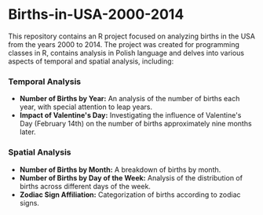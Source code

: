 # Births-in-USA-2000-2014
This repository contains an R project focused on analyzing births in the USA from the years 2000 to 2014. The project was created for programming classes in R, contains analysis in Polish language and delves into various aspects of temporal and spatial analysis, including:

<h3>Temporal Analysis</h3>
<ul>
<li><b>Number of Births by Year:</b> An analysis of the number of births each year, with special attention to leap years.</li>
<li><b>Impact of Valentine's Day:</b> Investigating the influence of Valentine's Day (February 14th) on the number of births approximately nine months later.</li>
</ul>
<h3>Spatial Analysis</h3>
<ul>
<li><b>Number of Births by Month:</b> A breakdown of births by month.</li>
<li><b>Number of Births by Day of the Week:</b> Analysis of the distribution of births across different days of the week.</li>
<li><b>Zodiac Sign Affiliation:</b> Categorization of births according to zodiac signs.</li>
</ul>
